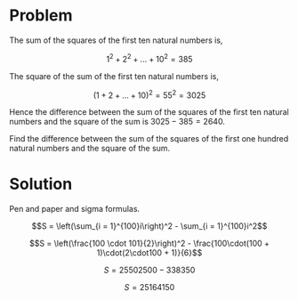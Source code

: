 # Problem

The sum of the squares of the first ten natural numbers is,

$$1^2 + 2^2 + ... + 10^2 = 385$$

The square of the sum of the first ten natural numbers is,

$$\left(1 + 2 + ... + 10\right)^2 = 55^2 = 3025$$

Hence the difference between the sum of the squares of the first ten natural numbers and the square of the sum is $3025 - 385 = 2640$.

Find the difference between the sum of the squares of the first one hundred natural numbers and the square of the sum.

# Solution

Pen and paper and sigma formulas.

$$S = \left(\sum_{i = 1}^{100}i\right)^2 - \sum_{i = 1}^{100}i^2$$

$$S = \left(\frac{100 \cdot 101}{2}\right)^2 - \frac{100\cdot(100 + 1)\cdot(2\cdot100 + 1)}{6}$$

$$S = 25502500 - 338350$$

$$S = 25164150$$
